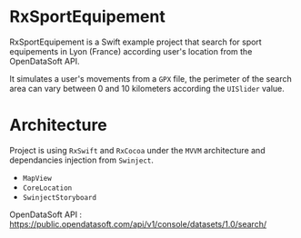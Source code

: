 # RxSportEquipement

RxSportEquipement is a Swift example project that search for sport equipements in Lyon (France) according user's location from the OpenDataSoft API.

It simulates a user's movements from a `GPX` file, the perimeter of the search area can vary between 0 and 10 kilometers according the `UISlider` value.

# Architecture

Project is using `RxSwift` and `RxCocoa` under the `MVVM` architecture and dependancies injection from `Swinject`.

- `MapView`
- `CoreLocation`
- `SwinjectStoryboard`

OpenDataSoft API : https://public.opendatasoft.com/api/v1/console/datasets/1.0/search/


